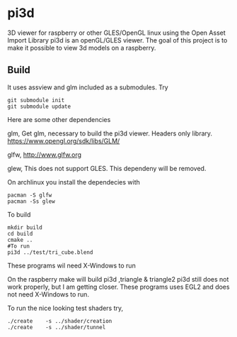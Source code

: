 # pi3d
3D viewer for raspberry or other GLES/OpenGL linux using the Open Asset Import Library
pi3d is an openGL/GLES viewer. The goal of this project is to make it possible to view 3d models on a raspberry.

## Build

It uses assview and glm included as a submodules. Try


    git submodule init
    git submodule update 
    
    
Here are some other dependencies

glm,
Get glm, necessary to build the pi3d viewer. Headers only library.
https://www.opengl.org/sdk/libs/GLM/ 

glfw,
http://www.glfw.org

glew,
This does not support GLES. This dependeny will be removed.

On archlinux you install the dependecies with

    pacman -S glfw
    pacman -Ss glew

To build

    mkdir build
	cd build
	cmake ..
	#To run
	pi3d ../test/tri_cube.blend
    
These programs wil need X-Windows to run     

On the raspberry make will build pi3d ,triangle & triangle2
pi3d still does not work properly, but I am getting closer.
These programs uses EGL2 and does not need X-Windows to run.

To run the nice looking test shaders try,

    ./create    -s ../shader/creation  
    ./create    -s ../shader/tunnel 
